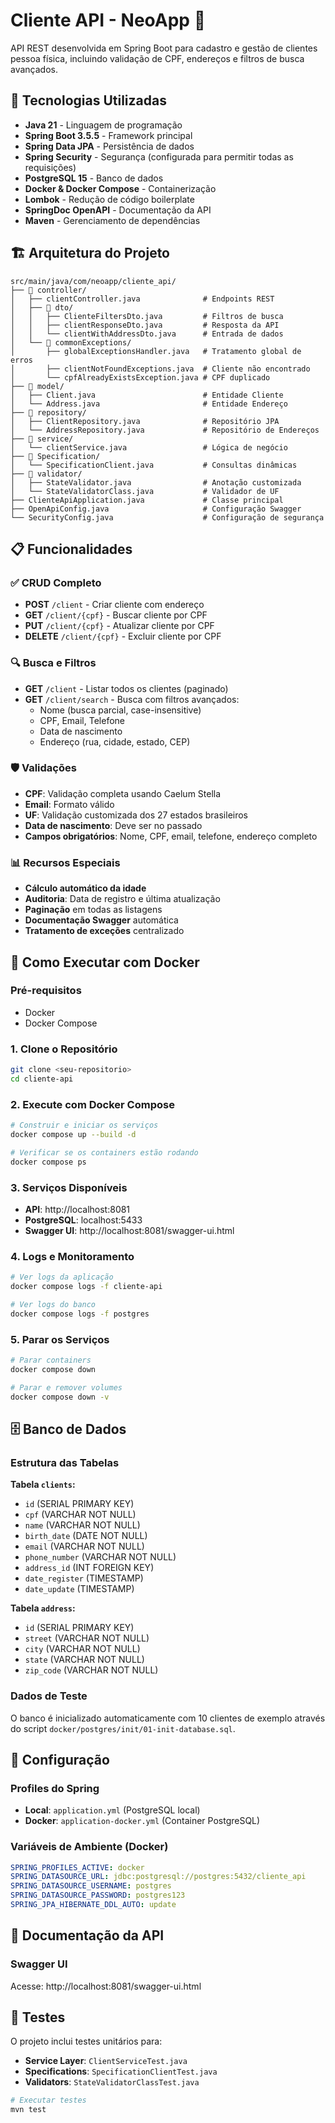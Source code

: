 # Cliente API - NeoApp 🏢

API REST desenvolvida em Spring Boot para cadastro e gestão de clientes pessoa física, incluindo validação de CPF, endereços e filtros de busca avançados.

## 🚀 Tecnologias Utilizadas

- **Java 21** - Linguagem de programação
- **Spring Boot 3.5.5** - Framework principal
- **Spring Data JPA** - Persistência de dados
- **Spring Security** - Segurança (configurada para permitir todas as requisições)
- **PostgreSQL 15** - Banco de dados
- **Docker & Docker Compose** - Containerização
- **Lombok** - Redução de código boilerplate
- **SpringDoc OpenAPI** - Documentação da API
- **Maven** - Gerenciamento de dependências


## 🏗️ Arquitetura do Projeto

```
src/main/java/com/neoapp/cliente_api/
├── 📁 controller/
│   ├── clientController.java              # Endpoints REST
│   ├── 📁 dto/
│   │   ├── ClienteFiltersDto.java         # Filtros de busca
│   │   ├── clientResponseDto.java         # Resposta da API
│   │   └── clientWithAddressDto.java      # Entrada de dados
│   └── 📁 commonExceptions/
│       ├── globalExceptionsHandler.java   # Tratamento global de erros
│       ├── clientNotFoundExceptions.java  # Cliente não encontrado
│       └── cpfAlreadyExistsException.java # CPF duplicado
├── 📁 model/
│   ├── Client.java                        # Entidade Cliente
│   └── Address.java                       # Entidade Endereço
├── 📁 repository/
│   ├── ClientRepository.java              # Repositório JPA
│   └── AddressRepository.java             # Repositório de Endereços
├── 📁 service/
│   └── clientService.java                 # Lógica de negócio
├── 📁 Specification/
│   └── SpecificationClient.java           # Consultas dinâmicas
├── 📁 validator/
│   ├── StateValidator.java                # Anotação customizada
│   └── StateValidatorClass.java           # Validador de UF
├── ClienteApiApplication.java             # Classe principal
├── OpenApiConfig.java                     # Configuração Swagger
└── SecurityConfig.java                    # Configuração de segurança
```

## 📋 Funcionalidades

### ✅ CRUD Completo
- **POST** `/client` - Criar cliente com endereço
- **GET** `/client/{cpf}` - Buscar cliente por CPF
- **PUT** `/client/{cpf}` - Atualizar cliente por CPF
- **DELETE** `/client/{cpf}` - Excluir cliente por CPF

### 🔍 Busca e Filtros
- **GET** `/client` - Listar todos os clientes (paginado)
- **GET** `/client/search` - Busca com filtros avançados:
  - Nome (busca parcial, case-insensitive)
  - CPF, Email, Telefone
  - Data de nascimento
  - Endereço (rua, cidade, estado, CEP)

### 🛡️ Validações
- **CPF**: Validação completa usando Caelum Stella
- **Email**: Formato válido
- **UF**: Validação customizada dos 27 estados brasileiros
- **Data de nascimento**: Deve ser no passado
- **Campos obrigatórios**: Nome, CPF, email, telefone, endereço completo

### 📊 Recursos Especiais
- **Cálculo automático da idade**
- **Auditoria**: Data de registro e última atualização
- **Paginação** em todas as listagens
- **Documentação Swagger** automática
- **Tratamento de exceções** centralizado

## 🐳 Como Executar com Docker

### Pré-requisitos
- Docker
- Docker Compose

### 1. Clone o Repositório
```bash
git clone <seu-repositorio>
cd cliente-api
```

### 2. Execute com Docker Compose
```bash
# Construir e iniciar os serviços
docker compose up --build -d

# Verificar se os containers estão rodando
docker compose ps
```

### 3. Serviços Disponíveis
- **API**: http://localhost:8081
- **PostgreSQL**: localhost:5433
- **Swagger UI**: http://localhost:8081/swagger-ui.html

### 4. Logs e Monitoramento
```bash
# Ver logs da aplicação
docker compose logs -f cliente-api

# Ver logs do banco
docker compose logs -f postgres
```

### 5. Parar os Serviços
```bash
# Parar containers
docker compose down

# Parar e remover volumes
docker compose down -v
```

## 🗄️ Banco de Dados

### Estrutura das Tabelas

**Tabela `clients`:**
- `id` (SERIAL PRIMARY KEY)
- `cpf` (VARCHAR NOT NULL)
- `name` (VARCHAR NOT NULL)  
- `birth_date` (DATE NOT NULL)
- `email` (VARCHAR NOT NULL)
- `phone_number` (VARCHAR NOT NULL)
- `address_id` (INT FOREIGN KEY)
- `date_register` (TIMESTAMP)
- `date_update` (TIMESTAMP)

**Tabela `address`:**
- `id` (SERIAL PRIMARY KEY)
- `street` (VARCHAR NOT NULL)
- `city` (VARCHAR NOT NULL)
- `state` (VARCHAR NOT NULL)
- `zip_code` (VARCHAR NOT NULL)

### Dados de Teste
O banco é inicializado automaticamente com 10 clientes de exemplo através do script `docker/postgres/init/01-init-database.sql`.

## 🔧 Configuração

### Profiles do Spring
- **Local**: `application.yml` (PostgreSQL local)
- **Docker**: `application-docker.yml` (Container PostgreSQL)

### Variáveis de Ambiente (Docker)
```yaml
SPRING_PROFILES_ACTIVE: docker
SPRING_DATASOURCE_URL: jdbc:postgresql://postgres:5432/cliente_api
SPRING_DATASOURCE_USERNAME: postgres
SPRING_DATASOURCE_PASSWORD: postgres123
SPRING_JPA_HIBERNATE_DDL_AUTO: update
```

## 📖 Documentação da API

### Swagger UI
Acesse: http://localhost:8081/swagger-ui.html

## 🧪 Testes

O projeto inclui testes unitários para:
- **Service Layer**: `ClientServiceTest.java`
- **Specifications**: `SpecificationClientTest.java`  
- **Validators**: `StateValidatorClassTest.java`

```bash
# Executar testes
mvn test
```